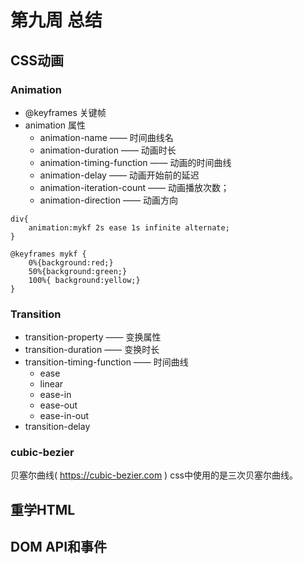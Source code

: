 # 第九周 总结

## **CSS动画**

### Animation

  - @keyframes 关键帧
  - animation 属性
    - animation-name —— 时间曲线名
    - animation-duration —— 动画时长
    - animation-timing-function —— 动画的时间曲线
    - animation-delay —— 动画开始前的延迟
    - animation-iteration-count —— 动画播放次数；
    - animation-direction —— 动画方向
```
div{
    animation:mykf 2s ease 1s infinite alternate; 
}

@keyframes mykf {
    0%{background:red;}
    50%{background:green;}
    100%{ background:yellow;}
}
```
### Transition


  - transition-property —— 变换属性
  - transition-duration —— 变换时长
  - transition-timing-function —— 时间曲线
    - ease 
    - linear 
    - ease-in
    - ease-out
    - ease-in-out
  - transition-delay

### cubic-bezier 
贝塞尔曲线( https://cubic-bezier.com )
css中使用的是三次贝塞尔曲线。



## **重学HTML** 

## **DOM API和事件**